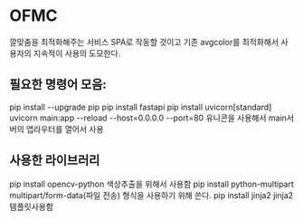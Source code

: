 # OFMC
깔맞춤을 최적화해주는 서비스
SPA로 작동할 것이고 기존 avgcolor를 최적화해서 사용자의 지속적이 사용의 도모한다.

## 필요한 명령어 모음:
pip install --upgrade pip
pip install fastapi
pip install uvicorn[standard]
uvicorn main:app --reload --host=0.0.0.0 --port=80 유니콘을 사용해서 main서버의 앱라우터를 열어서 사용

## 사용한 라이브러리
pip install opencv-python 색상추출을 위해서 사용함
pip install python-multipart multipart/form-data(파일 전송) 형식을 사용하기 위해 쓴다.
pip install jinja2 jinja2템플릿사용함